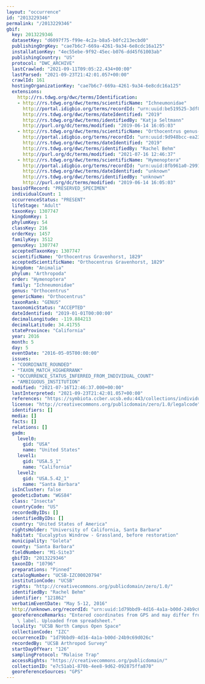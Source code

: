 ```yaml
---
layout: "occurrence"
id: "2013229346"
permalink: "/2013229346"
gbif:
  key: 2013229346
  datasetKey: "d6097f75-f99e-4c2a-b8a5-b0fc213ecbd0"
  publishingOrgKey: "cae7b6c7-669a-4261-9a34-6e8cdc16a125"
  installationKey: "4ec55ebe-9f92-45ec-b076-dd45f61003ab"
  publishingCountry: "US"
  protocol: "DWC_ARCHIVE"
  lastCrawled: "2021-09-11T09:05:22.434+00:00"
  lastParsed: "2021-09-23T21:42:01.057+00:00"
  crawlId: 161
  hostingOrganizationKey: "cae7b6c7-669a-4261-9a34-6e8cdc16a125"
  extensions:
    http://rs.tdwg.org/dwc/terms/Identification:
    - http://rs.tdwg.org/dwc/terms/scientificName: "Ichneumonidae"
      http://portal.idigbio.org/terms/recordId: "urn:uuid:be519525-3df8-4d19-a242-cd25be166ffb"
      http://rs.tdwg.org/dwc/terms/dateIdentified: "2019"
      http://rs.tdwg.org/dwc/terms/identifiedBy: "Katja Seltmann"
      http://purl.org/dc/terms/modified: "2019-06-14 16:05:03"
    - http://rs.tdwg.org/dwc/terms/scientificName: "Orthocentrus genus-group"
      http://portal.idigbio.org/terms/recordId: "urn:uuid:9d948bcc-ea23-4c93-b52b-06d073c17fef"
      http://rs.tdwg.org/dwc/terms/dateIdentified: "2019"
      http://rs.tdwg.org/dwc/terms/identifiedBy: "Rachel Behm"
      http://purl.org/dc/terms/modified: "2021-07-16 12:46:37"
    - http://rs.tdwg.org/dwc/terms/scientificName: "Hymenoptera"
      http://portal.idigbio.org/terms/recordId: "urn:uuid:8fb961a0-2991-4ee8-b800-7c08b9cfc7a4"
      http://rs.tdwg.org/dwc/terms/dateIdentified: "unknown"
      http://rs.tdwg.org/dwc/terms/identifiedBy: "unknown"
      http://purl.org/dc/terms/modified: "2019-06-14 16:05:03"
  basisOfRecord: "PRESERVED_SPECIMEN"
  individualCount: 1
  occurrenceStatus: "PRESENT"
  lifeStage: "Adult"
  taxonKey: 1307747
  kingdomKey: 1
  phylumKey: 54
  classKey: 216
  orderKey: 1457
  familyKey: 3512
  genusKey: 1307747
  acceptedTaxonKey: 1307747
  scientificName: "Orthocentrus Gravenhorst, 1829"
  acceptedScientificName: "Orthocentrus Gravenhorst, 1829"
  kingdom: "Animalia"
  phylum: "Arthropoda"
  order: "Hymenoptera"
  family: "Ichneumonidae"
  genus: "Orthocentrus"
  genericName: "Orthocentrus"
  taxonRank: "GENUS"
  taxonomicStatus: "ACCEPTED"
  dateIdentified: "2019-01-01T00:00:00"
  decimalLongitude: -119.884213
  decimalLatitude: 34.41755
  stateProvince: "California"
  year: 2016
  month: 5
  day: 5
  eventDate: "2016-05-05T00:00:00"
  issues:
  - "COORDINATE_ROUNDED"
  - "TAXON_MATCH_HIGHERRANK"
  - "OCCURRENCE_STATUS_INFERRED_FROM_INDIVIDUAL_COUNT"
  - "AMBIGUOUS_INSTITUTION"
  modified: "2021-07-16T12:46:37.000+00:00"
  lastInterpreted: "2021-09-23T21:42:01.057+00:00"
  references: "https://symbiota.ccber.ucsb.edu:443/collections/individual/index.php?occid=121862"
  license: "http://creativecommons.org/publicdomain/zero/1.0/legalcode"
  identifiers: []
  media: []
  facts: []
  relations: []
  gadm:
    level0:
      gid: "USA"
      name: "United States"
    level1:
      gid: "USA.5_1"
      name: "California"
    level2:
      gid: "USA.5.42_1"
      name: "Santa Barbara"
  isInCluster: false
  geodeticDatum: "WGS84"
  class: "Insecta"
  countryCode: "US"
  recordedByIDs: []
  identifiedByIDs: []
  country: "United States of America"
  rightsHolder: "University of California, Santa Barbara"
  habitat: "Eucalyptus Windrow - Grassland, before restoration"
  municipality: "Goleta"
  county: "Santa Barbara"
  fieldNumber: "M1-Site3"
  gbifID: "2013229346"
  taxonID: "10796"
  preparations: "Pinned"
  catalogNumber: "UCSB-IZC00020794"
  institutionCode: "UCSB"
  rights: "http://creativecommons.org/publicdomain/zero/1.0/"
  identifiedBy: "Rachel Behm"
  identifier: "121862"
  verbatimEventDate: "May 5-12, 2016"
  http://unknown.org/recordId: "urn:uuid:1d79bbd9-4d16-4a1a-b00d-24b9c69d026c"
  georeferenceRemarks: "Entered coordinates from GPS and may differ from what is on\
    \ label. Uploaded from spreadsheet."
  locality: "UCSB North Campus Open Space"
  collectionCode: "IZC"
  occurrenceID: "1d79bbd9-4d16-4a1a-b00d-24b9c69d026c"
  recordedBy: "UCSB Arthropod Survey"
  startDayOfYear: "126"
  samplingProtocol: "Malaise Trap"
  accessRights: "https://creativecommons.org/publicdomain/"
  collectionID: "e7c51ab1-870b-4ee8-9d62-092875ffa870"
  georeferenceSources: "GPS"
---
```

